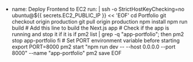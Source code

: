 - name: Deploy Frontend to EC2
   run: |
      ssh -o StrictHostKeyChecking=no ubuntu@${{ secrets.EC2_PUBLIC_IP }} << 'EOF'
      cd Portfolio
      git checkout origin production
      git pull origin production
      npm install
      npm run build  # Add this line to build the Next.js app
      # Check if the app is running and stop it if it is
      if pm2 list | grep -q "app-portfolio"; then
      pm2 stop app-portfolio
      fi
      # Set PORT environment variable before starting
      export PORT=8000
      pm2 start "npm run dev -- --host 0.0.0.0 --port 8000" --name "app-portfolio"
      pm2 save
      EOF
